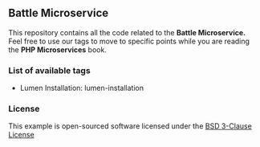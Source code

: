 ## Battle Microservice

This repository contains all the code related to the **Battle Microservice.** Feel free to use our tags to move to specific 
points while you are reading the **PHP Microservices** book.

### List of available tags

* Lumen Installation: lumen-installation

### License

This example is open-sourced software licensed under the [BSD 3-Clause License](https://opensource.org/licenses/BSD-3-Clause)
